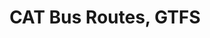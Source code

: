---
schema: default
title: 'CAT Bus Routes, GTFS'
organization: ''
notes: The routes of all 67 buses in Chatham Area Transit's fleet.
license: 'http://www.opendefinition.org/licenses/odc-by'
category:
  - Transportation
maintainer: Carl V. Lewis
maintainer_email: cvl2103@caa.columbia.edu
---